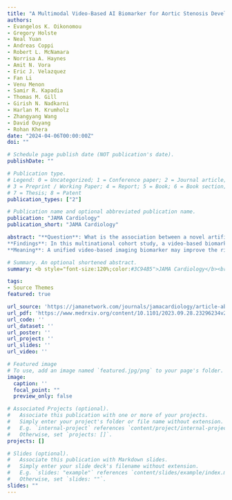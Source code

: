 ```yaml
---
title: "A Multimodal Video-Based AI Biomarker for Aortic Stenosis Development and Progression"
authors:
- Evangelos K. Oikonomou
- Gregory Holste
- Neal Yuan
- Andreas Coppi
- Robert L. McNamara
- Norrisa A. Haynes
- Amit N. Vora
- Eric J. Velazquez
- Fan Li
- Venu Menon
- Samir R. Kapadia
- Thomas M. Gill
- Girish N. Nadkarni
- Harlan M. Krumholz
- Zhangyang Wang
- David Ouyang
- Rohan Khera
date: "2024-04-06T00:00:00Z"
doi: ""

# Schedule page publish date (NOT publication's date).
publishDate: ""

# Publication type.
# Legend: 0 = Uncategorized; 1 = Conference paper; 2 = Journal article;
# 3 = Preprint / Working Paper; 4 = Report; 5 = Book; 6 = Book section;
# 7 = Thesis; 8 = Patent
publication_types: ["2"]

# Publication name and optional abbreviated publication name.
publication: "JAMA Cardiology"
publication_short: "JAMA Cardiology"

abstract: "**Question**: What is the association between a novel artificial intelligence video-based algorithm for aortic stenosis (AS) and disease progression?<br />
**Findings**: In this multinational cohort study, a video-based biomarker of AS was reproducibly associated with a higher risk of developing new AS, faster progression of AS as shown by Doppler echocardiography, and future aortic valve replacement. The findings were replicated across 2 US-based echocardiography cohorts and in a cross-modality experiment using cardiac magnetic resonance videos in the UK Biobank.<br />
**Meaning**: A unified video-based imaging biomarker may improve the risk stratification of AS development and progression across existing and widely performed modalities."

# Summary. An optional shortened abstract.
summary: <b style="font-size:120%;color:#3C94B5">JAMA Cardiology</b><br> An AI biomarker for aortic stenosis (AS) progression based on echocardiography.

tags:
- Source Themes
featured: true

url_source: 'https://jamanetwork.com/journals/jamacardiology/article-abstract/2817468'
url_pdf: 'https://www.medrxiv.org/content/10.1101/2023.09.28.23296234v2.full.pdf'
url_code: ''
url_dataset: ''
url_poster: ''
url_project: ''
url_slides: ''
url_video: ''

# Featured image
# To use, add an image named `featured.jpg/png` to your page's folder.
image:
  caption: ''
  focal_point: ""
  preview_only: false

# Associated Projects (optional).
#   Associate this publication with one or more of your projects.
#   Simply enter your project's folder or file name without extension.
#   E.g. `internal-project` references `content/project/internal-project/index.md`.
#   Otherwise, set `projects: []`.
projects: []

# Slides (optional).
#   Associate this publication with Markdown slides.
#   Simply enter your slide deck's filename without extension.
#   E.g. `slides: "example"` references `content/slides/example/index.md`.
#   Otherwise, set `slides: ""`.
slides: ""
---
```

